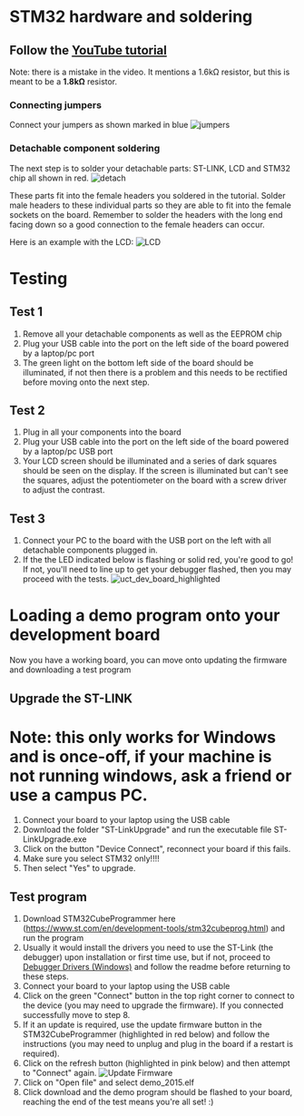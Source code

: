 # STM32 hardware and soldering
## Follow the [YouTube tutorial](https://youtu.be/DUCspVEbiYw)
Note: there is a mistake in the video. It mentions a 1.6kΩ resistor, but this is meant to be a **1.8kΩ** resistor.

### Connecting jumpers
Connect your jumpers as shown marked in blue
![jumpers](https://user-images.githubusercontent.com/15980541/230367093-1b24aa17-a295-4b20-8b77-5fc1efe39b9a.PNG)

### Detachable component soldering
The next step is to solder your detachable parts: ST-LINK, LCD and STM32 chip all shown in red.
![detach](https://user-images.githubusercontent.com/15980541/230367127-c0427905-5d35-4f0e-b3b9-1506c13c9093.PNG)

These parts fit into the female headers you soldered in the tutorial. Solder male headers to these individual parts so they are able to fit into the female sockets on the board. Remember to solder the headers with the long end facing down so a good connection to the female headers can occur.

Here is an example with the LCD:
![LCD](https://user-images.githubusercontent.com/15980541/230368539-ec6fc63f-e2ec-4f18-a54f-69e03078ab17.jpg)

# Testing

## Test 1
1. Remove all your detachable components as well as the EEPROM chip 
2. Plug your USB cable into the port on the left side of the board powered by a laptop/pc port
3. The green light on the bottom left side of the board should be illuminated, if not then there is a problem and this needs to be rectified before moving onto the next step.
   
## Test 2
1. Plug in all your components into the board
2. Plug your USB cable into the port on the left side of the board powered by a laptop/pc USB port
3. Your LCD screen should be illuminated and a series of dark squares should be seen on the display. If the screen is illuminated but can't see the squares, adjust the potentiometer on the board with a screw driver to adjust the contrast.
   
## Test 3
1. Connect your PC to the board with the USB port on the left with all detachable components plugged in.
2. If the the LED indicated below is flashing or solid red, you're good to go! If not, you'll need to line up to get your debugger flashed, then you may proceed with the tests.
![uct_dev_board_highlighted](https://github.com/Agi23/EEE2046Pracs/assets/100383575/9ac267ba-1b2f-43dd-a198-780d52523f7a)


# Loading a demo program onto your development board 
Now you have a working board, you can move onto updating the firmware and downloading a test program
## Upgrade the ST-LINK
# Note: this only works for Windows and is once-off, if your machine is not running windows, ask a friend or use a campus PC. 
1. Connect your board to your laptop using the USB cable
2. Download the folder "ST-LinkUpgrade" and run the executable file ST-LinkUpgrade.exe
3. Click on the button "Device Connect", reconnect your board if this fails.
4. Make sure you select STM32 only!!!!
5.  Then select "Yes" to upgrade.

## Test program
1. Download STM32CubeProgrammer here (https://www.st.com/en/development-tools/stm32cubeprog.html) and run the program
2. Usually it would install the drivers you need to use the ST-Link (the debugger) upon installation or first time use, but if not, proceed to [Debugger Drivers (Windows)](https://github.com/UCTEEE2046S/UCT_EEE2046S_Practicals/tree/main/Debugger%20Drivers%20(Windows)) and follow the readme before returning to these steps.
3. Connect your board to your laptop using the USB cable
4. Click on the green "Connect" button in the top right corner to connect to the device (you may need to upgrade the firmware). If you connected successfully move to step 8.
5. If it an update is required, use the update firmware button in the STM32CubeProgrammer (highlighted in red below) and follow the instructions (you may need to unplug and plug in the board if a restart is required).
6. Click on the refresh button (highlighted in pink below) and then attempt to "Connect" again.
![Update Firmware](https://github.com/user-attachments/assets/2739ab90-ec0b-4664-802c-7f70fac5c9b4)
8. Click on "Open file" and select demo_2015.elf
9. Click download and the demo program should be flashed to your board, reaching the end of the test means you're all set! :)
